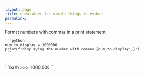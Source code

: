 ```yaml
---
layout: page
title: Cheatsheet for Simple Things in Python
permalink: 
---
```


Format numbers with commas in a print statement

    ```python
    num_to_display = 1000000
    print(f'displaying the number with commas {num_to_display:,}')
    ```
<br/>
    ```bash
    >>> 1,000,000
    ```